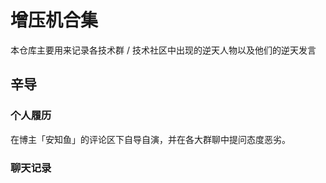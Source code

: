 # 增压机合集

本仓库主要用来记录各技术群 / 技术社区中出现的逆天人物以及他们的逆天发言

## 辛导

### 个人履历

在博主「安知鱼」的评论区下自导自演，并在各大群聊中提问态度恶劣。

### 聊天记录

